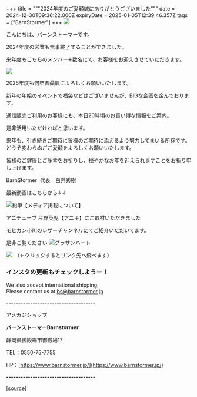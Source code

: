 +++
title = """2024年度のご愛顧誠にありがとうございました"""
date = 2024-12-30T09:36:22.000Z
expiryDate = 2025-01-05T12:39:46.357Z
tags = ["BarnStormer"]
+++
[![](https://stat.ameba.jp/user_images/20231023/16/barnstormer-go/b2/03/p/o0420015015354743273.png)](https://ameblo.jp/barnstormer-go/entry-12825670498.html)

こんにちは、バーンストーマーです。

2024年度の営業も無事終了することができました。

来年度もこちらのメンバー∔数名にて、お客様をお迎えさせていただきます。

[![](https://stat.ameba.jp/user_images/20241230/18/barnstormer-go/b1/ad/j/o0466070015527518478.jpg)](https://stat.ameba.jp/user_images/20241230/18/barnstormer-go/b1/ad/j/o0466070015527518478.jpg)

2025年度も何卒御贔屓によろしくお願いいたします。

新年の年始のイベントで福袋などはございませんが、BIGな企画を企んでおります。

通信販売ご利用のお客様にも、本日20時頃のお買い得な情報をご案内。

是非活用いただければと思います。

来年も、引き続きご期待に皆様のご期待に添えるよう努力してまいる所存です。  
どうぞ変わらぬごご愛顧をよろしくお願いいたします。  
  
皆様のご健康とご多幸をお祈りし、穏やかなお年を迎えられますことをお祈り申し上げます。

BarnStormer  代表　白井秀樹

最新動画はこちらから↓↓

![鉛筆](https://stat100.ameba.jp/blog/ucs/img/char/char3/519.png)【メディア掲載について】

アニチューブ 片野英児【アニキ】にご取材いただきました

モヒカン小川のレザーチャンネルにてご紹介いただいてます。

是非ご覧ください ![グラサンハート](https://stat100.ameba.jp/blog/ucs/img/char/char3/148.png)

[![](https://stat.ameba.jp/user_images/20230412/16/barnstormer-go/6a/23/p/o0108010815269242493.png)](https://www.instagram.com/barnstormer_daily/)　（←クリックするとリンク先へ飛べます）

### インスタの更新もチェックしようー！

We also accept international shipping,  
Please contact us at bs@barnstormer.jp

**\-------------------------------------**

アメカジショップ

**バーンストーマーBarnstormer**

静岡県御殿場市御殿場17

TEL：0550-75-7755

HP：[https://www.barnstormer.jp/](https://www.barnstormer.jp/)

**\-------------------------------------**

[[source]](https://ameblo.jp/barnstormer-go/entry-12880555278.html)
